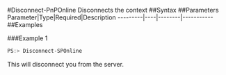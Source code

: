 #Disconnect-PnPOnline
Disconnects the context
##Syntax
##Parameters
Parameter|Type|Required|Description
---------|----|--------|-----------
##Examples

###Example 1
```powershell
PS:> Disconnect-SPOnline
```
This will disconnect you from the server.
